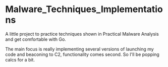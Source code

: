 # Malware_Techniques_Implementations

A little project to practice techniques shown in Practical Malware Analysis and get comfortable with Go.

The main focus is really implementing several versions of launching my code and beaconing to C2, functionality comes second. So I'll be popping calcs for a bit.


